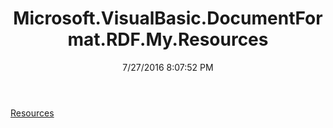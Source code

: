 ﻿---
title: Microsoft.VisualBasic.DocumentFormat.RDF.My.Resources
date: 7/27/2016 8:07:52 PM
---

[Resources](T-Microsoft.VisualBasic.DocumentFormat.RDF.My.Resources.Resources.html)
